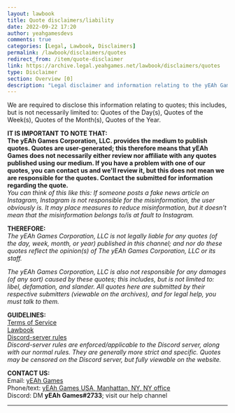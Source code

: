 ```yaml
---
layout: lawbook
title: Quote disclaimers/liability
date: 2022-09-22 17:20
author: yeahgamesdevs
comments: true
categories: [Legal, Lawbook, Disclaimers]
permalink: /lawbook/disclaimers/quotes
redirect_from: /item/quote-disclaimer
link: https://archive.legal.yeahgames.net/lawbook/disclaimers/quotes
type: Disclaimer
section: Overview [0]
description: "Legal disclaimer and information relating to the yEAh Games Quotes system (including QOTDs, QOTWs, etc.), the Quotes collection, publishing quotes, liability, etc. Read this before submitting, creating or viewing any Quotes published by yEAh Games."
---
```

<!-- wp:paragraph -->
<p>We are required to disclose this information relating to quotes; this includes, but is not necessarily limited to: Quotes of the Day(s), Quotes of the Week(s), Quotes of the Month(s), Quotes of the Year.</p>
<!-- /wp:paragraph -->

<!-- wp:paragraph -->
<p><strong>IT IS IMPORTANT TO NOTE THAT: </strong><br><strong>The yEAh Games Corporation, LLC. provides the medium to publish quotes. Quotes are user-generated; this therefore means that yEAh Games does not necessarily either review nor affiliate with any quotes published using our medium. If you have a problem with one of our quotes, you can contact us and we'll review it, but this does not mean we are responsible for the quotes. Contact the submitted for information regarding the quote.</strong><br><em>You can think of this like this: If someone posts a fake news article on Instagram, Instagram is not responsible for the misinformation, the user obviously is. It may place measures to reduce misinformation, but it doesn't mean that the misinformation belongs to/is at fault to Instagram.</em></p>
<!-- /wp:paragraph -->

<!-- wp:paragraph -->
<p><strong>THEREFORE:</strong><br><em>The yEAh Games Corporation, LLC is not legally liable for any quotes (of the day, week, month, or year) published in this channel; and nor do these quotes reflect the opinion(s) of The yEAh Games Corporation, LLC or its staff.</em></p>
<!-- /wp:paragraph -->

<!-- wp:paragraph -->
<p><em>The yEAh Games Corporation, LLC is also not responsible for any damages (of any sort) caused by these quotes; this includes, but is not limited to: libel, defamation, and slander. All quotes here are submitted by their respective submitters (viewable on the archives), and for legal help, you must talk to them.</em></p>
<!-- /wp:paragraph -->

<!-- wp:paragraph -->
<p><strong>GUIDELINES:</strong><br><a href="https://yeaharchives.wordpress.com/2022/07/14/official-yeah-games-tos/">Terms of Service</a><br><a href="https://yeaharchives.wordpress.com/category/docs/rules-lawbook/">Lawbook</a><br><a href="https://yeaharchives.wordpress.com/2022/07/14/official-discord-rules/">Discord-server rules</a><br><em>Discord-server rules are enforced/applicable to the Discord server, along with our normal rules. They are generally more strict and specific. Quotes may be censored on the Discord server, but fully viewable on the website.</em></p>
<!-- /wp:paragraph -->

<!-- wp:paragraph -->
<p><strong>CONTACT US:</strong><br>Email: <a href="mailto:yeahgamesdevs@gmail.com">yEAh Games</a><br>Phone/text: <a href="tel:2122028501">yEAh Games USA, Manhattan, NY, NY office</a><br>Discord: DM <strong>yEAh Games#2733</strong>; visit our help channel</p>
<!-- /wp:paragraph -->

<!-- wp:separator -->
<hr class="wp-block-separator has-alpha-channel-opacity" />
<!-- /wp:separator -->
